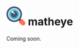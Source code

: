 <div align="left">
  <h1>
    <img src="./resources/matheye.png" width=50>
  	matheye
  </h1>
</div>

Coming soon.